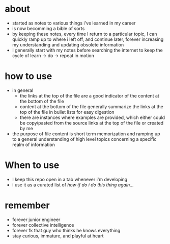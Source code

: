 # about

  - started as notes to various things i've learned in my career
  - is now becomming a bible of sorts
  - by keeping these notes, every time I return to a particular topic, I can quickly ramp up to where i left off, and continue later, forever increasing my understanding and updating obsolete information
  - I generally start with my notes before searching the internet to keep the cycle of learn -> do -> repeat in motion

# how to use
  - in general
    - the links at the top of the file are a good indicator of the content at the bottom of the file
    - content at the bottom of the file generally summarize the links at the top of the file in bullet lists for easy digestion
    - there are instances where examples are provided, which either could be copy/pasted from the source links at the top of the file or created by me
  - the purpose of file content is short term memorization and ramping up to a general understanding of high level topics concerning a specific realm of information


# When to use
  - I keep this repo open in a tab whenever i'm developing
  - i use it as a curated list of *how tf do i do this thing again...*

# remember
  - forever junior engineer
  - forever collective intelligence
  - forever fk that guy who thinks he knows everything
  - stay curious, immature, and playful at heart